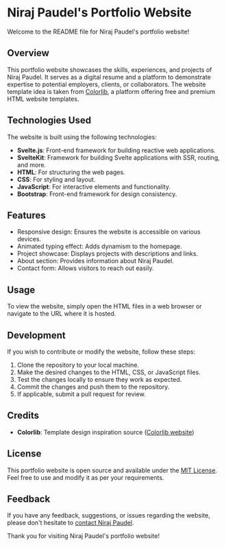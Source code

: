 # Niraj Paudel's Portfolio Website

Welcome to the README file for Niraj Paudel's portfolio website!

## Overview

This portfolio website showcases the skills, experiences, and projects of Niraj Paudel. It serves as a digital resume and a platform to demonstrate expertise to potential employers, clients, or collaborators. The website template idea is taken from [Colorlib](https://colorlib.com/), a platform offering free and premium HTML website templates.

## Technologies Used

The website is built using the following technologies:

- **Svelte.js**: Front-end framework for building reactive web applications.
- **SvelteKit**: Framework for building Svelte applications with SSR, routing, and more.
- **HTML**: For structuring the web pages.
- **CSS**: For styling and layout.
- **JavaScript**: For interactive elements and functionality.
- **Bootstrap**: Front-end framework for design consistency.

## Features

- Responsive design: Ensures the website is accessible on various devices.
- Animated typing effect: Adds dynamism to the homepage.
- Project showcase: Displays projects with descriptions and links.
- About section: Provides information about Niraj Paudel.
- Contact form: Allows visitors to reach out easily.

## Usage

To view the website, simply open the HTML files in a web browser or navigate to the URL where it is hosted.

## Development

If you wish to contribute or modify the website, follow these steps:

1. Clone the repository to your local machine.
2. Make the desired changes to the HTML, CSS, or JavaScript files.
3. Test the changes locally to ensure they work as expected.
4. Commit the changes and push them to the repository.
5. If applicable, submit a pull request for review.

## Credits

- **Colorlib**: Template design inspiration source ([Colorlib website](https://colorlib.com/))

## License

This portfolio website is open source and available under the [MIT License](https://opensource.org/licenses/MIT). Feel free to use and modify it as per your requirements.


## Feedback

If you have any feedback, suggestions, or issues regarding the website, please don't hesitate to [contact Niraj Paudel](mailto:itsmenirajpaudel@email.com).

Thank you for visiting Niraj Paudel's portfolio website!
